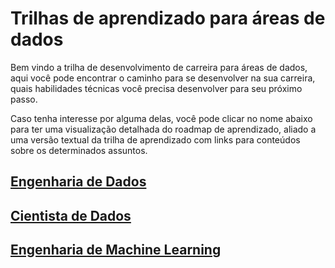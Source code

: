 # Trilhas de aprendizado para áreas de dados

Bem vindo a trilha de desenvolvimento de carreira para áreas de dados, aqui você pode encontrar o caminho para se desenvolver na sua carreira, quais habilidades técnicas você precisa desenvolver para seu próximo passo.

Caso tenha interesse por alguma delas, você pode clicar no nome abaixo para ter uma visualização detalhada do roadmap de aprendizado, aliado a uma versão textual da trilha de aprendizado com links para conteúdos sobre os determinados assuntos.

## [Engenharia de Dados](src/data-engineering/README.md)

## [Cientista de Dados](src/data-science/README.md)

## [Engenharia de Machine Learning](src/machine-learning-engineering/README.md)
